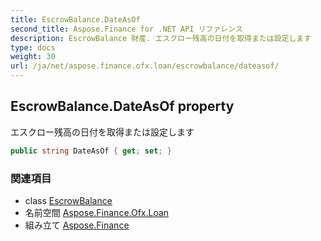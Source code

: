 ```yaml
---
title: EscrowBalance.DateAsOf
second_title: Aspose.Finance for .NET API リファレンス
description: EscrowBalance 財産. エスクロー残高の日付を取得または設定します
type: docs
weight: 30
url: /ja/net/aspose.finance.ofx.loan/escrowbalance/dateasof/
---
```

## EscrowBalance.DateAsOf property

エスクロー残高の日付を取得または設定します

```csharp
public string DateAsOf { get; set; }
```

### 関連項目

* class [EscrowBalance](../)
* 名前空間 [Aspose.Finance.Ofx.Loan](../../escrowbalance/)
* 組み立て [Aspose.Finance](../../../)


